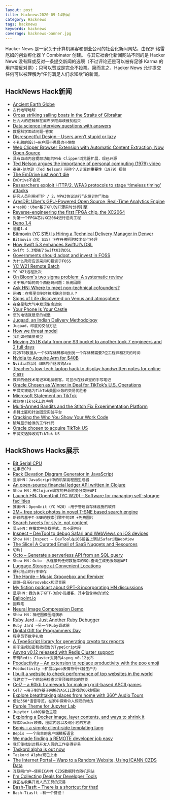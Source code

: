 ```yaml
---
layout: post
title: Hacknews2020-09-14新闻
category: Hacknews
tags: hacknews
keywords: hacknews
coverage: hacknews-banner.jpg
---
```


Hacker News 是一家关于计算机黑客和创业公司的社会化新闻网站，由保罗·格雷厄姆的创业孵化器 Y Combinator 创建。
与其它社会化新闻网站不同的是 Hacker News 没有踩或反对一条提交新闻的选项（不过评论还是可以被有足够 Karma 的用户投反对票）；只可以赞或是完全不投票。简而言之，Hacker News 允许提交任何可以被理解为“任何满足人们求知欲”的新闻。

## HackNews Hack新闻


- [Ancient Earth Globe](https://dinosaurpictures.org/ancient-earth#240)
- `古代地球地球`
- [Orcas striking sailing boats in the Straits of Gibraltar](https://www.theguardian.com/environment/2020/sep/13/the-tale-of-the-killer-whales)
- `压力大的逆戟鲸在直布罗陀海峡骚扰船只`
- [Data science interview questions with answers](https://github.com/alexeygrigorev/data-science-interviews)
- `数据科学面试问题–答案`
- [Disrespectful Design – Users aren’t stupid or lazy](https://somehowmanage.com/2020/09/13/disrespectful-design-users-arent-stupid-or-lazy/)
- `不礼貌的设计–用户既不愚蠢也不懒惰`
- [Web Clipper Browser Extension with Automatic Content Extraction, Now Open Source](https://github.com/jhlyeung/rumin-web-clipper)
- `具有自动内容提取功能的Web Clipper浏览器扩展，现已开源`
- [Ted Nelson argues the importance of personal computing (1979) video](https://www.youtube.com/watch?v=RVU62CQTXFI)
- `泰德·纳尔逊（Ted Nelson）辩称个人计算的重要性（1979）视频`
- [The EmDrive just won't die](https://www.popularmechanics.com/space/rockets/a33917439/emdrive-wont-die/)
- `EmDrive不会死`
- [Researchers exploit HTTP/2, WPA3 protocols to stage ‘timeless timing’ attacks](https://portswigger.net/daily-swig/researchers-exploit-http-2-wpa3-protocols-to-stage-highly-efficient-timeless-timing-attacks)
- `研究人员利用HTTP / 2，WPA3协议进行“永恒计时”攻击`
- [AresDB: Uber's GPU-Powered Open Source, Real-Time Analytics Engine](https://ubere.ng/2HzMPVK)
- `AresDB：Uber基于GPU的开源实时分析引擎`
- [Reverse-engineering the first FPGA chip, the XC2064](http://www.righto.com/2020/09/reverse-engineering-first-fpga-chip.html)
- `对第一个FPGA芯片XC2064进行逆向工程`
- [Deno 1.4](https://deno.land/posts/v1.4)
- `迪诺1.4`
- [Bitmovin (YC S15) Is Hiring a Technical Delivery Manager in Denver](https://bitmovin.com/careers-legacy/4826958002/?gh_jid=4826958002)
- `Bitmovin（YC S15）正在丹佛招聘技术交付经理`
- [How Swift 5.3 enhances SwiftUI’s DSL](https://www.swiftbysundell.com/articles/how-swift-5-3-enhances-swiftui-dsl/)
- `Swift 5.3增强了SwiftUI的DSL`
- [Governments should adopt and invest in FOSS](http://jamesmcm.github.io/blog/2020/09/12/foss-government/#en)
- `为什么政府应该采用和投资于FOSS`
- [YC W21 Remote Batch](https://blog.ycombinator.com/yc-w21-remote-batch/)
- `YC W21远程批次`
- [On Bloom's two sigma problem: A systematic review](https://nintil.com/bloom-sigma/)
- `关于布卢姆的两个西格玛问题：系统回顾`
- [Ask HN: Where to meet non-technical cofounders?](item?id=24459155)
- `问HN：在哪里见到非技术联合创始人？`
- [Signs of Life discovered on Venus and atmosphere](https://twitter.com/brianroemmele/status/1304984620304232448)
- `在金星和大气中发现生命迹象`
- [Your Phone Is Your Castle](https://puri.sm/posts/your-phone-is-your-castle/)
- `您的电话就是您的城堡`
- [Jugaad, an Indian Delivery Methodology](https://blog.georgovassilis.com/2020/09/13/draft-jugaad-takes-agile-to-the-extreme/)
- `Jugaad，印度的交付方法`
- [How we threat model](https://github.blog/2020-09-02-how-we-threat-model/)
- `我们如何威胁模型`
- [Moving 25TB data from one S3 bucket to another took 7 engineers and 2 full days](https://www.reddit.com/r/aws/comments/irkshm/moving_25tb_data_from_one_s3_bucket_to_another/)
- `将25TB数据从一个S3存储桶移动到另一个存储桶需要7位工程师和2天的时间`
- [Nvidia to Acquire Arm for $40B](https://nvidianews.nvidia.com/news/nvidia-to-acquire-arm-for-40-billion-creating-worlds-premier-computing-company-for-the-age-of-ai)
- `Nvidia将以$ 40B的价格收购Arm`
- [Teacher's low-tech laptop hack to display handwritten notes for online class](https://mothership.sg/2020/09/cd-zoom-hack-camera-teacher/)
- `教师的低技术笔记本电脑骇客，可显示在线课堂的手写笔记`
- [Oracle Chosen as Winner in Deal for TikTok’s U.S. Operations](https://www.wsj.com/articles/microsoft-drops-out-of-bidding-for-tiktoks-u-s-operations-11600039821)
- `甲骨文被选为TikTok美国业务的交易优胜者`
- [Microsoft Statement on TikTok](https://blogs.microsoft.com/blog/2020/09/13/microsoft-statement-on-tiktok/)
- `微软在TikTok上的声明`
- [Multi-Armed Bandits and the Stitch Fix Experimentation Platform](https://multithreaded.stitchfix.com/blog/2020/08/05/bandits/)
- `多臂土匪和针迹固定实验平台`
- [Cracking the Who You Show Your Work Code](https://leveragethoughts.substack.com/p/cracking-the-who-you-show-your-work)
- `破解显示给谁的工作代码`
- [Oracle chosen to acquire TikTok US](https://twitter.com/jolingkent/status/1305290263632343040)
- `甲骨文选择收购TikTok US`


## HackShows Hacks展示

- [ Bit Serial CPU](https://github.com/howerj/bit-serial)
- `位串行CPU`
- [ Rack Elevation Diagram Generator in JavaScript](https://wjholden.com/rack)
- `显示HN：JavaScript中的机架高程图生成器`
- [ An open-source financial ledger API written in Clojure](https://github.com/decimals/sequence)
- `Show HN：用Clojure编写的开源财务分类帐API`
- [Launch HN: OpenUnit (YC W20) – Software for managing self-storage facilities](item?id=24433031)
- `推出HN：OpenUnit（YC W20）–用于管理自存储设施的软件`
- [ 2M+ free stock photos in novel T-SNE based search engine](https://zoomstock.com)
- `新颖的基于T-SNE的搜索引擎中的2M +免费图片`
- [ Search tweets for style, not content](https://same.energy)
- `显示HN：在推文中查找样式，而不是内容`
- [ Inspect – DevTool to debug Safari and WebViews on iOS devices](https://inspect.dev/)
- `Show HN：Inspect – DevTool在iOS设备上调试Safari和WebView`
- [ The Slice| A Curated Email of SaaS Nuggets and Resources](https://theslice.co/)
- `切片|`
- [ Octo – Generate a serverless API from an SQL query](https://octoproject.github.io/octo-cli/)
- `Show HN：Octo –从连接到任何数据库的SQL查询生成无服务器API`
- [ Luggage Storage at Convenient Locations](https://bagsaway.com/)
- `便利地点的行李寄存`
- [ The Horde – Music Groovebox and Remixer](http://github.com/raver1975/horde)
- `部落–音乐Groovebox和混音器`
- [ My fiction podcast about GPT-3 incorporating HN discussions](https://programaudioseries.com/14-more-parrot-than-predator/)
- `显示HN：我的关于GPT-3的小说播客，其中包含HN的讨论`
- [ Ballpoint.io](https://ballpoint.io/files/examples/gopher)
- `圆珠笔`
- [ Neural Image Compression Demo](https://colab.research.google.com/github/Justin-Tan/high-fidelity-generative-compression/blob/master/assets/HiFIC_torch_colab_demo.ipynb)
- `Show HN：神经图像压缩演示`
- [ Ruby Jard – Just Another Ruby Debugger](https://rubyjard.org/)
- `Ruby Jard –另一个Ruby调试器`
- [ Digital Gift for Programmers Day](https://hacker.gifts/products/space-invaders)
- `程序员节数字礼物`
- [ A TypeScript library for generating crypto tax reports](https://github.com/CryptoTaxTools/crypto-tax-report)
- `用于生成加密税收报告的TypeScript库`
- [ Asynq v0.12 released with Redis Cluster support](https://github.com/hibiken/asynq/wiki/Redis-Cluster)
- `带有Redis Cluster支持的Asynq v0.12发布`
- [ Pooductivity – An extension to replace productivity with the poo emoji](https://github.com/obviyus/pooductivity)
- `Pooductivity –扩展以poo表情符号代替生产力`
- [ I built a website to check performance of top websites in the world](https://simpleops.io/websites)
- `我建立了一个网站来检查世界顶级网站的性能`
- [ Cel7 – a 60kb framework for making grid-based ASCII games](https://rxi.itch.io/cel7)
- `Cel7 –用于制作基于网格的ASCII游戏的60kb框架`
- [ Explore breathtaking places from home with 360° Audio Tours](https://online.srprsm.com/audio)
- `借助360°语音导览，在家中探索令人惊叹的地方`
- [ Purple Theme for Jupyter Lab](https://github.com/shahinrostami/theme-purple-please)
- `Jupyter Lab的紫色主题`
- [ Exploring a Docker image, layer contents, and ways to shrink it](https://github.com/wagoodman/dive)
- `探索Docker映像，图层内容以及缩小它的方法`
- [ Bepis – a simple client-side templating lang](https://github.com/dosyago/bepis.git.git)
- `Bepis –一个简单的客户端模板语言`
- [ We made finding a REMOTE developer job easy](https://join.remotemore.com/hackernews)
- `我们使找到远程开发人员的工作变得容易`
- [ Taskord alpha is out now](https://taskord.com)
- `Taskord Alpha现已上市`
- [ The Internet Portal – Warp to a Random Website, Using ICANN CZDS Data](https://theinternetportal.net/)
- `互联网门户–使用ICANN CZDS数据转向随机网站`
- [ I'm Collecting Deals for Developer Tools](https://www.hackerpromos.com/)
- `我正在收集开发人员工具的交易`
- [ Bash-Tiasft – There is a shortcut for that!](https://github.com/glumia/bash-tiasft)
- `Bash-Tiasft –有一个捷径！`


